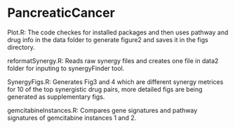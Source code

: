 # PancreaticCancer
Plot.R:
The code checkes for installed packages and then uses pathway and drug info in the data folder to generate figure2 and saves it in the figs directory.

reformatSynergy.R:
Reads raw synergy files and creates one file in data2 folder for inputing to synergyFinder tool.

SynergyFigs.R:
Generates Fig3 and 4 which are different synergy metrices for 10 of the top synergistic drug pairs, more detailed figs are being generated as supplementary figs.

gemcitabineInstances.R:
Compares gene signatures and pathway signatures of gemcitabine instances 1 and 2.
